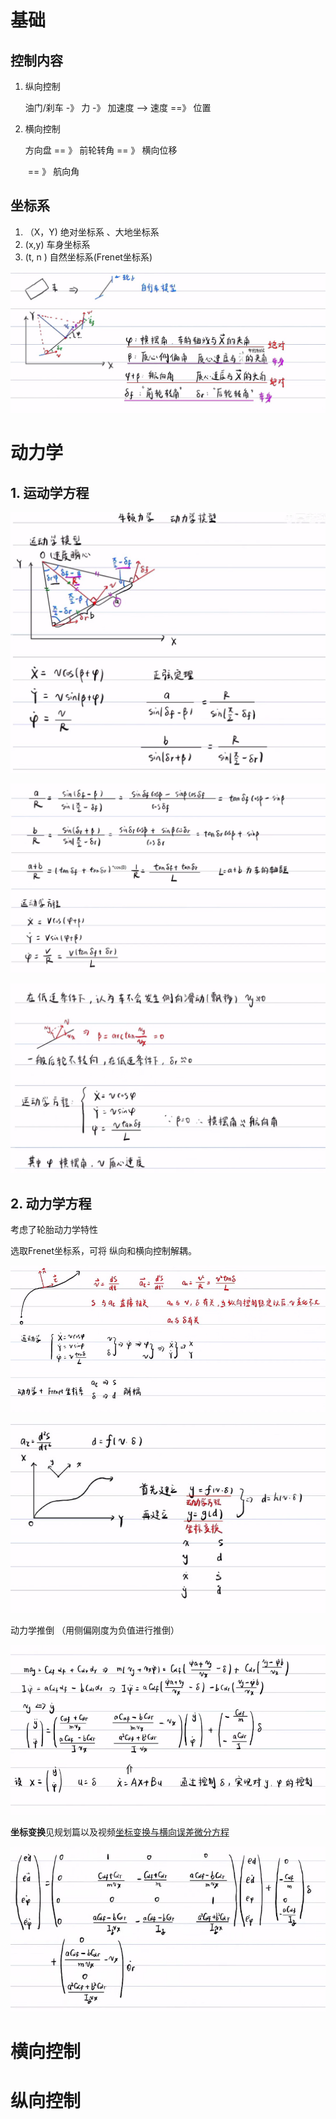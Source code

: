 # 基础

## 控制内容

1. 纵向控制

   油门/刹车 -》 力 -》 加速度 --> 速度 ==》 位置

2. 横向控制

   方向盘 == 》  前轮转角 == 》 横向位移

   ​										== 》 航向角

## 坐标系

1. （X，Y) 绝对坐标系 、大地坐标系
2.   (x,y) 车身坐标系
3.   (t, n ) 自然坐标系(Frenet坐标系)

![](./assets/3个坐标系下的角度.jpg)



# 动力学

## 1. 运动学方程



![](./assets/运动学0.jpg)

![](./assets/运动学1.jpg)



![](./assets/运动学2.jpg)

## 2. 动力学方程

考虑了轮胎动力学特性



选取Frenet坐标系，可将 纵向和横向控制解耦。

![](./assets/解耦.jpg)

![](./assets/解耦2.jpg)



动力学推倒  （用侧偏刚度为负值进行推倒）



![](./assets/动力学方程n.jpg)







**坐标变换**见规划篇以及视频[坐标变换与横向误差微分方程](https://www.bilibili.com/video/BV1GD4y1o7Vf?spm_id_from=333.999.0.0)





![](./assets/动力学以及误差方程.jpg)



# 横向控制













# 纵向控制



# 


